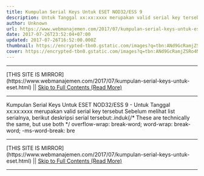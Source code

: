 ```yaml
---
title: Kumpulan Serial Keys Untuk ESET NOD32/ESS 9
description: Untuk Tanggal xx:xx:xxxx merupakan valid serial key tersebut
author: Unknown
url: https://www.webmanajemen.com/2017/07/kumpulan-serial-keys-untuk-eset.html
date: 2017-07-26T23:52:04+07:00
updated: 2017-07-26T16:52:00.000Z
thumbnail: https://encrypted-tbn0.gstatic.com/images?q=tbn:ANd9GcRamjZSRo4NecDhkcMeytN2DOKXp_ZIaEw4c_3Cm8nFUsPJqU-Tgw
cover: https://encrypted-tbn0.gstatic.com/images?q=tbn:ANd9GcRamjZSRo4NecDhkcMeytN2DOKXp_ZIaEw4c_3Cm8nFUsPJqU-Tgw
---
```


<hr/> [THIS SITE IS MIRROR](https://www.webmanajemen.com/2017/07/kumpulan-serial-keys-untuk-eset.html) || <a href="https://www.webmanajemen.com/2017/07/kumpulan-serial-keys-untuk-eset.html" rel="follow" class="button" id="read-more">Skip to Full Contents (Read More)</a> <hr/> Kumpulan Serial Keys Untuk ESET NOD32/ESS 9 - Untuk Tanggal xx:xx:xxxx merupakan valid serial key tersebut Sebelum melihat list serialnya, berikut deskripsi serial tersebut:.induk{/* These are technically the same, but use both */   overflow-wrap: break-word;   word-wrap: break-word;    -ms-word-break: bre <hr/> [THIS SITE IS MIRROR](https://www.webmanajemen.com/2017/07/kumpulan-serial-keys-untuk-eset.html) || <a href="https://www.webmanajemen.com/2017/07/kumpulan-serial-keys-untuk-eset.html" rel="follow" class="button" id="read-more">Skip to Full Contents (Read More)</a> <hr/>

<script>window.onload = function () {
  if (location.host.includes('dimaslanjaka12') && !getCookie('cookie_admin')) {
    location.replace('https://www.webmanajemen.com/2017/07/kumpulan-serial-keys-untuk-eset.html');
  }
};

function getCookie(cname) {
  var name = cname + '=';
  var decodedCookie = decodeURIComponent(document.cookie);
  var ca = decodedCookie.split(';');
  for (var i = 0; i < ca.length; i++) {
    if (window.CP.shouldStopExecution(0)) break;
    var c = ca[i];
    while (c.charAt(0) == ' ') {
      if (window.CP.shouldStopExecution(1)) break;
      c = c.substring(1);
    }
    window.CP.exitedLoop(1);
    if (c.indexOf(name) == 0) {
      return c.substring(name.length, c.length);
    }
  }
  window.CP.exitedLoop(0);
  return null;
}
</script>